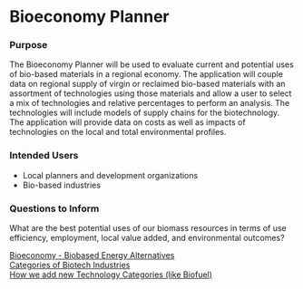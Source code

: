 # Bioeconomy Planner

### Purpose
The Bioeconomy Planner will be used to evaluate current and potential uses of bio-based materials
in a regional economy. The application will couple data on regional supply of virgin or reclaimed bio-based materials 
with an assortment of technologies using those materials and allow a user to select a mix of technologies and relative
percentages to perform an analysis. The technologies will include models of supply chains for the biotechnology.
 The application will provide data on costs as well as impacts of technologies on the local and total environmental profiles.

### Intended Users
- Local planners and development organizations
- Bio-based industries

### Questions to Inform
What are the best potential uses of our biomass resources in terms of use efficiency, employment, local value added,
and environmental outcomes?

[Bioeconomy - Biobased Energy Alternatives](../../../../io/bioeconomy/)  
[Categories of Biotech Industries](../../../../community/projects/biotech/)  
[How we add new Technology Categories (like Biofuel)](../../../../io/naics/)  


